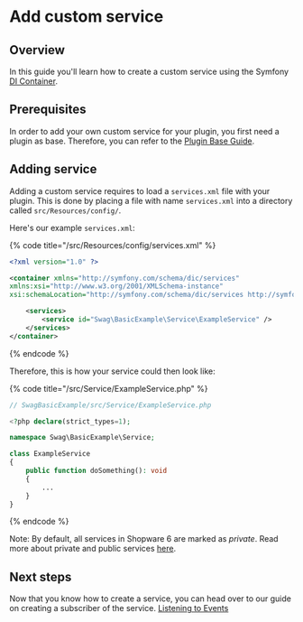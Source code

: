 # Add custom service

## Overview

In this guide you'll learn how to create a custom service using the Symfony [DI Container](https://symfony.com/doc/current/service_container.html).

## Prerequisites

In order to add your own custom service for your plugin, you first need a plugin as base. Therefore, you can refer to the [Plugin Base Guide](../plugin-base-guide.md).

## Adding service

Adding a custom service requires to load a `services.xml` file with your plugin. This is done by placing a file with name `services.xml` into a directory called `src/Resources/config/`.

Here's our example `services.xml`:

{% code title="<plugin root>/src/Resources/config/services.xml" %}
```xml
<?xml version="1.0" ?>

<container xmlns="http://symfony.com/schema/dic/services"
xmlns:xsi="http://www.w3.org/2001/XMLSchema-instance"
xsi:schemaLocation="http://symfony.com/schema/dic/services http://symfony.com/schema/dic/services/services-1.0.xsd">

    <services>
        <service id="Swag\BasicExample\Service\ExampleService" />
    </services>
</container>
```
{% endcode %}

Therefore, this is how your service could then look like:

{% code title="<plugin root>/src/Service/ExampleService.php" %}
```php
// SwagBasicExample/src/Service/ExampleService.php

<?php declare(strict_types=1);

namespace Swag\BasicExample\Service;

class ExampleService
{
    public function doSomething(): void
    {
        ...
    }
}
```
{% endcode %}

Note: By default, all services in Shopware 6 are marked as _private_. Read more about private and public services [here](https://symfony.com/doc/current/service_container.html#public-versus-private-services).

## Next steps

Now that you know how to create a service, you can head over to our guide on creating a subscriber of the service. [Listening to Events](listening-to-events.md)

